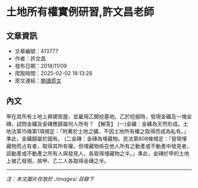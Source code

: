 # 土地所有權實例研習,許文昌老師

## 文章資訊
- 文章編號：413777
- 作者：許文昌
- 發布日期：2018/11/09
- 爬取時間：2025-02-02 18:13:28
- 原文連結：[閱讀原文](https://real-estate.get.com.tw/Columns/detail.aspx?no=413777)

## 內文
甲在其所有土地上興建房屋，並雇用乙開挖基地。乙於挖掘時，發現金礦及一塊金磚，試問金礦及金磚應歸屬何人所有？
【解答】
(一)金礦：金礦為天然形成。土地法第15條第1項規定：「附著於土地之礦，不因土地所有權之取得而成為私有。」準此，金礦歸屬於國有。
(二金磚：金磚為埋藏物。民法第808條規定：「發現埋藏物而占有者，取得其所有權。但埋藏物係在他人所有之動產或不動產中發見者，該動產或不動產之所有人與發見人，各取得埋藏物之半。」準此，金磚於甲的土地上被乙發現，故甲、乙二人各取得金磚之半。

---
*注：本文圖片存放於 ./images/ 目錄下*
